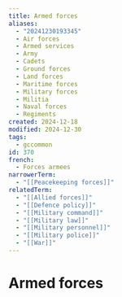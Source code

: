 ```yaml
---
title: Armed forces
aliases:
  - "20241230193345"
  - Air forces
  - Armed services
  - Army
  - Cadets
  - Ground forces
  - Land forces
  - Maritime forces
  - Military forces
  - Militia
  - Naval forces
  - Regiments
created: 2024-12-18
modified: 2024-12-30
tags:
  - gccommon
id: 370
french:
  - Forces armees
narrowerTerm:
  - "[[Peacekeeping forces]]"
relatedTerm:
  - "[[Allied forces]]"
  - "[[Defence policy]]"
  - "[[Military command]]"
  - "[[Military law]]"
  - "[[Military personnel]]"
  - "[[Military police]]"
  - "[[War]]"
---
```

# Armed forces
